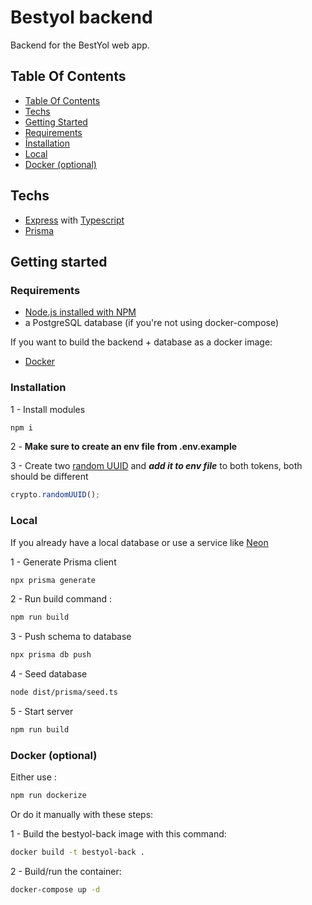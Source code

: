 # Bestyol backend

Backend for the BestYol web app.

## Table Of Contents

-   [Table Of Contents](#table-of-contents)
-   [Techs](#Techs)
-   [Getting Started](#getting-started)
-   [Requirements](#requirements)
-   [Ínstallation](#installation)
-   [Local](#local)
-   [Docker (optional)](#docker-optional)

## Techs

-   [Express](https://expressjs.com/en/5x/api.html) with [Typescript](https://www.typescriptlang.org/docs/)
-   [Prisma](https://www.prisma.io/docs)

## Getting started

### Requirements

-   [Node.js installed with NPM](https://nodejs.org/en/download/package-manager)
-   a PostgreSQL database (if you're not using docker-compose)

If you want to build the backend + database as a docker image:

-   [Docker](https://www.docker.com/)

### Installation

1 - Install modules

```bash
npm i
```

2 - **Make sure to create an env file from .env.example**

3 - Create two [random UUID](https://developer.mozilla.org/en-US/docs/Web/API/Crypto/randomUUID) and **_add it to env file_** to both tokens, both should be different

```js
crypto.randomUUID();
```

### Local

If you already have a local database or use a service like [Neon](https://neon.tech/)

1 - Generate Prisma client

```bash
npx prisma generate
```

2 - Run build command :

```bash
npm run build
```

3 - Push schema to database

```bash
npx prisma db push
```

4 - Seed database

```bash
node dist/prisma/seed.ts
```

5 - Start server

```bash
npm run build
```

### Docker (optional)

Either use :

```bash
npm run dockerize
```

Or do it manually with these steps:

1 - Build the bestyol-back image with this command:

```bash
docker build -t bestyol-back .
```

2 - Build/run the container:

```bash
docker-compose up -d
```
